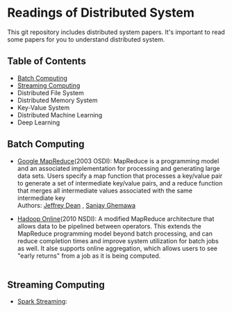 # Readings of Distributed System 
This git repository includes distributed system papers. It's important to read some papers for you to understand distributed system. 


## Table of Contents
* [Batch Computing](#batch-computing)
* [Streaming Computing](#streaming-computing)
* Distributed File System 
* Distributed Memory System 
* Key-Value System 
* Distributed Machine Learning 
* Deep Learning

## <a name='batch-computing'>Batch Computing 
   * [Google MapReduce](https://static.googleusercontent.com/media/research.google.com/en//archive/mapreduce-osdi04.pdf)(2003 OSDI): MapReduce is a programming model and an associated implementation for processing and generating large data sets. Users specify a map function that processes a key/value pair to generate a set of intermediate key/value pairs, and a reduce function that merges all intermediate values associated with the same intermediate key<br>
      Authors: [Jeffrey Dean](https://research.google.com/pubs/jeff.html) ,  [Sanjay Ghemawa](https://research.google.com/pubs/SanjayGhemawat.html)       <br>

   * [Hadoop Online](http://www.neilconway.org/docs/nsdi2010_hop.pdf)(2010 NSDI): A modified MapReduce architecture that allows data to be pipelined between operators. This extends the MapReduce programming model beyond batch processing, and can reduce completion times and improve system utilization for batch jobs as well. It alse supports online aggregation, which allows users to see "early returns" from a job as it is being computed.<br><br>
   

## <a name='streaming-computing'>Streaming Computing
  * [Spark Streaming](https://people.csail.mit.edu/matei/papers/2013/sosp_spark_streaming.pdf): 
